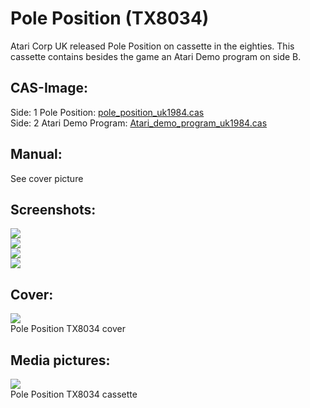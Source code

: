 # Pole Position (TX8034)  
Atari Corp UK released Pole Position on cassette in the eighties. This cassette contains besides the game an Atari Demo program on side B.  
  
## CAS-Image:  
Side: 1 Pole Position: [pole_position_uk1984.cas](attachments/pole_position_uk1984.cas)  
Side: 2 Atari Demo Program: [Atari_demo_program_uk1984.cas](attachments/Atari_demo_program_uk1984.cas)  
  
## Manual:  
See cover picture  
  
## Screenshots:  
![](attachments/Pole_Position_TX8043_screenshot1.jpg)  
![](attachments/Pole_Position_TX8043_screenshot2.jpg)  
![](attachments/Demonstration_screenshot1.jpg)  
![](attachments/Demonstration_screenshot2.jpg)  
  
## Cover:  
![](attachments/Pole_Position_TX8043_cover.jpg)  
Pole Position TX8034 cover  
  
## Media pictures:  
![](attachments/Pole_Position_TX8043_cassette.jpg)  
Pole Position TX8034 cassette  
